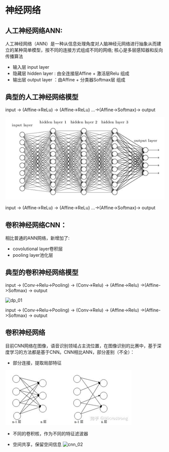 # 神经网络

## 人工神经网络ANN:
人工神经网络（ANN）是一种从信息处理角度对人脑神经元网络进行抽象从而建立的某种简单模型，按不同的连接方式组成不同的网络; 核心是多层感知器和反向传播算法

* 输入层 input layer
* 隐藏层 hidden layer : 由全连接层Affine + 激活层Relu 组成 
* 输出层 output layer ：由Affine + 分类器Softmax层 组成

## 典型的人工神经网络模型

input -> (Affine->ReLu) ->  (Affine->ReLu) ...->(Affine->Softmax)-> output


![ann_01](./img/ann_01.jpg)


input -> (Affine->ReLu) ->  (Affine->ReLu) ...->(Affine->Softmax)-> output


## 卷积神经网络CNN：

相比普通的ANN网络，新增加了:
* covolutional layer卷积层
* pooling layer池化层


## 典型的卷积神经网络模型

input -> (Conv->Relu->Pooling) -> (Conv->Relu) -> (Affine->Relu) ->(Affine->Softmax) -> output


![dp_01](./img/dp_01.jpg)


input -> (Conv->Relu->Pooling) -> (Conv->Relu) -> (Affine->Relu) ->(Affine->Softmax) -> output


## 卷积神经网络
目前CNN网络在图像，语音识别领域占主流位置，在图像识别的比赛中，基于深度学习的方法都是基于CNN。CNN相比ANN，部分差别（不全）：

* 部分连接，提取局部特征

![ann_cnn_01](./img/ann_cnn_01.jpg)

* 不同的卷积核，作为不同的特征滤波器

* 空间共享，保留空间信息
![cnn_02](./img/ann_cnn_02.jpg)